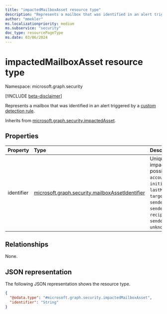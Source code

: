 ```yaml
---
title: "impactedMailboxAsset resource type"
description: "Represents a mailbox that was identified in an alert triggered by a custom detection rule."
author: "mmekler"
ms.localizationpriority: medium
ms.subservice: "security"
doc_type: resourcePageType
ms.date: 03/06/2024
---
```


# impactedMailboxAsset resource type

Namespace: microsoft.graph.security

[!INCLUDE [beta-disclaimer](../../includes/beta-disclaimer.md)]

Represents a mailbox that was identified in an alert triggered by a [custom detection rule](../resources/security-detectionrule.md).

Inherits from [microsoft.graph.security.impactedAsset](../resources/security-impactedasset.md).

## Properties
| Property   | Type                                                                                                            | Description                                                                                                                                                                                                                                                                                              |
|:-----------|:----------------------------------------------------------------------------------------------------------------|:---------------------------------------------------------------------------------------------------------------------------------------------------------------------------------------------------------------------------------------------------------------------------------------------------------|
| identifier | [microsoft.graph.security.mailboxAssetIdentifier](../resources/enums-security.md#mailboxassetidentifier-values) | Unique identifier for the impacted mailbox asset. The possible values are: `accountUpn`, `fileOwnerUpn`, `initiatingProcessAccountUpn`, `lastModifyingAccountUpn`, `targetAccountUpn`, `senderFromAddress`, `senderDisplayName`, `recipientEmailAddress`, `senderMailFromAddress`, `unknownFutureValue`. |

## Relationships
None.

## JSON representation
The following JSON representation shows the resource type.
<!-- {
  "blockType": "resource",
  "@odata.type": "microsoft.graph.security.impactedMailboxAsset"
}
-->
``` json
{
  "@odata.type": "#microsoft.graph.security.impactedMailboxAsset",
  "identifier": "String"
}
```

